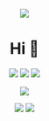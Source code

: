 <!-- Header with cover image -->
<p align="center">
  <img src="https://yourimageurl.com/header.png">
</p>

<h1 align="center">Hi 👋</h1>

<p align="center">
  <img src="https://img.shields.io/badge/-C%23-239120?style=flat&logo=c-sharp&logoColor=white">
  <img src="https://img.shields.io/badge/-Python-3776AB?style=flat&logo=python&logoColor=white">
  <img src="https://img.shields.io/badge/i_like-you-blue">
</p>
<p align="center">
  <a href="https://www.youtube.com/tu_canal](https://www.youtube.com/@codeybyte">
    <img src="https://img.shields.io/badge/YouTube-Subscribe-red?style=flat&logo=youtube&logoColor=white">
  </a>
</p>
<p align="center">
  <img src="https://github-readme-stats.vercel.app/api?username=codeybyte&show_icons=true&hide_border=true&theme=radical">
  <img src="https://github-readme-stats.vercel.app/api/top-langs/?username=codeybyte&layout=compact&hide_border=true&theme=radical">
</p>
